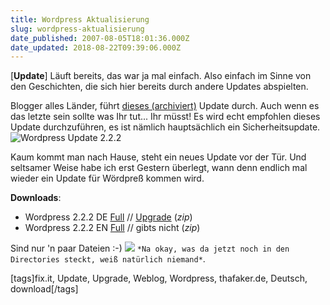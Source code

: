 ```yaml
---
title: Wordpress Aktualisierung
slug: wordpress-aktualisierung
date_published: 2007-08-05T18:01:36.000Z
date_updated: 2018-08-22T09:39:06.000Z
---
```


[**Update**] Läuft bereits, das war ja mal einfach. Also einfach im Sinne von den Geschichten, die sich hier bereits durch andere Updates abspielten.

Blogger alles Länder, führt [dieses (archiviert)](http://web.archive.org/web/20070825081036/http://blog.wordpress-deutschland.org:80/2007/08/05/wordpress-222-und-2011de-editionen.html) Update durch. Auch wenn es das letzte sein sollte was Ihr tut... Ihr müsst! Es wird echt empfohlen dieses Update durchzuführen, es ist nämlich hauptsächlich ein Sicherheitsupdate.
![Wordpress Update 2.2.2](//picdump.thafaker.de/2007/08/222.jpg)

Kaum kommt man nach Hause, steht ein neues Update vor der Tür. Und seltsamer Weise habe ich erst Gestern überlegt, wann denn endlich mal wieder ein Update für Wördpreß kommen wird.

**Downloads**:

- Wordpress 2.2.2 DE [Full](http://counter.wordpress-deutschland.org/dlcount.php?id=static&amp;url=/de-edition/latest.zip) // [Upgrade](http://counter.wordpress-deutschland.org/dlcount.php?id=static&amp;url=/upgradepaket/fix-221-to-222.zip) (*zip*)
- Wordpress 2.2.2 EN [Full](http://wordpress.org/latest.zip) // gibts nicht (*zip*)

Sind nur 'n paar Dateien :-)
![](//picdump.thafaker.de/2007/08/upgrade.jpg)
`*Na okay, was da jetzt noch in den Directories steckt, weiß natürlich niemand*`.

[tags]fix.it, Update, Upgrade, Weblog, Wordpress, thafaker.de, Deutsch, download[/tags]
